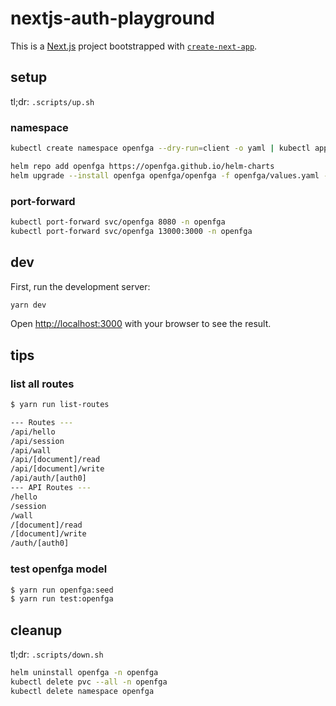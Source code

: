 # nextjs-auth-playground

This is a [Next.js](https://nextjs.org/) project bootstrapped with [`create-next-app`](https://github.com/vercel/next.js/tree/canary/packages/create-next-app).

## setup

tl;dr: `.scripts/up.sh`

### namespace

```sh
kubectl create namespace openfga --dry-run=client -o yaml | kubectl apply -f -
```

```sh
helm repo add openfga https://openfga.github.io/helm-charts
helm upgrade --install openfga openfga/openfga -f openfga/values.yaml -n openfga
```

### port-forward

```sh
kubectl port-forward svc/openfga 8080 -n openfga
kubectl port-forward svc/openfga 13000:3000 -n openfga
```

## dev

First, run the development server:

```sh
yarn dev
```

Open [http://localhost:3000](http://localhost:3000) with your browser to see the result.

## tips

### list all routes

```sh
$ yarn run list-routes

--- Routes ---
/api/hello
/api/session
/api/wall
/api/[document]/read
/api/[document]/write
/api/auth/[auth0]
--- API Routes ---
/hello
/session
/wall
/[document]/read
/[document]/write
/auth/[auth0]
```

### test openfga model

```sh
$ yarn run openfga:seed
$ yarn run test:openfga
```

## cleanup

tl;dr: `.scripts/down.sh`

```sh
helm uninstall openfga -n openfga
kubectl delete pvc --all -n openfga
kubectl delete namespace openfga
```
